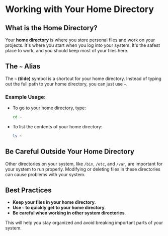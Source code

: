 # Working with Your Home Directory

## What is the Home Directory?

Your **home directory** is where you store personal files and work on your projects. It's where you start when you log into your system. It's the safest place to work, and you should keep most of your files here.

## The `~` Alias

The **`~` (tilde)** symbol is a shortcut for your home directory. Instead of typing out the full path to your home directory, you can just use `~`.

### Example Usage:

- To go to your home directory, type:

  ```bash
  cd ~
  ```

- To list the contents of your home directory:

  ```bash
  ls ~
  ```

## Be Careful Outside Your Home Directory

Other directories on your system, like `/bin`, `/etc`, and `/var`, are important for your system to run properly. Modifying or deleting files in these directories can cause problems with your system.

## Best Practices

- **Keep your files in your home directory**.
- **Use `~` to quickly get to your home directory**.
- **Be careful when working in other system directories**.

This will help you stay organized and avoid breaking important parts of your system.
